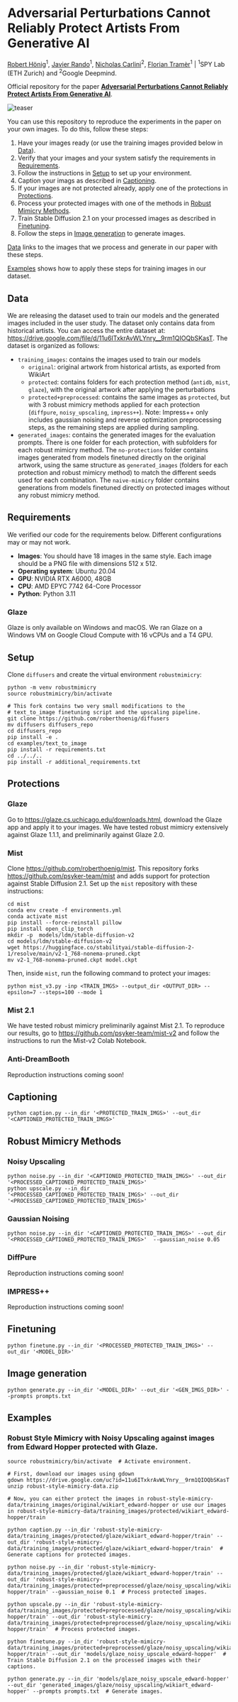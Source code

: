 # Adversarial Perturbations Cannot Reliably Protect Artists From Generative AI

[Robert Hönig](https://github.com/roberthoenig)<sup>1</sup>, [Javier Rando](https://javirando.com/)<sup>1</sup>, [Nicholas Carlini](https://nicholas.carlini.com)<sup>2</sup>, [Florian Tramèr](https://floriantramer.com/)<sup>1</sup> | <sup>1</sup>SPY Lab (ETH Zurich) and <sup>2</sup>Google Deepmind.

Official repository for the paper [**Adversarial Perturbations Cannot Reliably Protect Artists From Generative AI**]().

![teaser](teaser.png)

You can use this repository to reproduce the experiments
in the paper on your own images. To do this, follow these steps:

1. Have your images ready (or use the training images provided below in [Data](#data)).
1. Verify that your images and your system satisfy the requirements in [Requirements](#requirements).
1. Follow the instructions in [Setup](#setup) to set up your environment.
1. Caption your imags as described in [Captioning](#captioning).
1. If your images are not protected already, apply one of the protections in [Protections](#protections).
1. Process your protected images with one of the methods in [Robust Mimicry Methods](#robust-mimicry-methods).
1. Train Stable Diffusion 2.1 on your processed images as described in [Finetuning](#finetuning).
1. Follow the steps in [Image generation](#image-generation) to generate images.

[Data](#data) links to the images that we process and generate in our paper with these steps.

[Examples](#examples) shows how to apply these steps for training images in our dataset.

## Data

We are releasing the dataset used to train our models and the generated images included in the user study. The dataset only contains data from historical artists. You can access the entire dataset at: https://drive.google.com/file/d/11u6ITxkrAvWLYnry__9rm1QIOQbSKasT. The dataset is organized as follows:

* `training_images`: contains the images used to train our models
    * `original`: original artwork from historical artists, as exported from WikiArt
    * `protected`: contains folders for each protection method (`antidb`, `mist`, `glaze`), with the original artwork after applying the perturbations
    * `protected+preprocessed`: contains the same images as `protected`, but with 3 robust mimicry methods applied for each protection (`diffpure`, `noisy_upscaling`, `impress++`). Note: Impress++ only includes gaussian noising and reverse optimization preprocessing steps, as the remaining steps are applied during sampling.
* `generated_images`: contains the generated images for the evaluation prompts. There is one folder for each protection, with subfolders for each robust mimicry method. The `no-protections` folder contains images generated from models finetuned directly on the original artwork, using the same structure as `generated_images` (folders for each protection and robust mimicry method) to match the different seeds used for each combination. The `naive-mimicry` folder contains generations from models finetuned directly on protected images without any robust mimicry method.

## Requirements

We verified our code for the requirements below. Different configurations may or may not work.

* __Images__: You should have 18 images in the same style. Each image should be a PNG file with dimensions 512 x 512.
* __Operating system__: Ubuntu 20.04
* __GPU__: NVIDIA RTX A6000, 48GB
* __CPU__: AMD EPYC 7742 64-Core Processor
* __Python__: Python 3.11

### Glaze

Glaze is only available on Windows and macOS. We ran Glaze on a Windows VM on Google Cloud Compute with 16 vCPUs and a T4 GPU.

## Setup

Clone `diffusers` and create the virtual environment `robustmimicry`:
```shell
python -m venv robustmimicry
source robustmimicry/bin/activate

# This fork contains two very small modifications to the
# text_to_image finetuning script and the upscaling pipeline.
git clone https://github.com/roberthoenig/diffusers
mv diffusers diffusers_repo
cd diffusers_repo
pip install -e .
cd examples/text_to_image
pip install -r requirements.txt
cd ../../..
pip install -r additional_requirements.txt
```

## Protections

### Glaze

Go to https://glaze.cs.uchicago.edu/downloads.html, download the Glaze app and apply it to your images. We have tested robust mimicry extensively against Glaze 1.1.1, and preliminarily against Glaze 2.0.

### Mist

Clone https://github.com/roberthoenig/mist. This repository forks https://github.com/psyker-team/mist and adds
support for protection against Stable Diffusion 2.1.
Set up the `mist` repository with these instructions:
```shell
cd mist
conda env create -f environments.yml
conda activate mist
pip install --force-reinstall pillow
pip install open_clip_torch
mkdir -p  models/ldm/stable-diffusion-v2
cd models/ldm/stable-diffusion-v2
wget https://huggingface.co/stabilityai/stable-diffusion-2-1/resolve/main/v2-1_768-nonema-pruned.ckpt
mv v2-1_768-nonema-pruned.ckpt model.ckpt
```   
Then, inside `mist`, run the following command to protect your images:

```shell
python mist_v3.py -inp <TRAIN_IMGS> --output_dir <OUTPUT_DIR> --epsilon=7 --steps=100 --mode 1
```

### Mist 2.1

We have tested robust mimicry preliminarily against Mist 2.1. To reproduce our results, go to https://github.com/psyker-team/mist-v2
and follow the instructions to run the Mist-v2 Colab Notebook.

### Anti-DreamBooth

Reproduction instructions coming soon!

## Captioning 

```shell
python caption.py --in_dir '<PROTECTED_TRAIN_IMGS>' --out_dir '<CAPTIONED_PROTECTED_TRAIN_IMGS>'
```

## Robust Mimicry Methods

### Noisy Upscaling

```shell
python noise.py --in_dir '<CAPTIONED_PROTECTED_TRAIN_IMGS>' --out_dir '<PROCESSED_CAPTIONED_PROTECTED_TRAIN_IMGS>'
python upscale.py --in_dir '<PROCESSED_CAPTIONED_PROTECTED_TRAIN_IMGS>' --out_dir '<PROCESSED_CAPTIONED_PROTECTED_TRAIN_IMGS>'
```

### Gaussian Noising

```shell
python noise.py --in_dir '<CAPTIONED_PROTECTED_TRAIN_IMGS>' --out_dir '<PROCESSED_CAPTIONED_PROTECTED_TRAIN_IMGS>'  --gaussian_noise 0.05
```

### DiffPure

Reproduction instructions coming soon!

### IMPRESS++

Reproduction instructions coming soon!

## Finetuning

```shell
python finetune.py --in_dir '<PROCESSED_PROTECTED_TRAIN_IMGS>' --out_dir '<MODEL_DIR>'
```

## Image generation

```shell
python generate.py --in_dir '<MODEL_DIR>' --out_dir '<GEN_IMGS_DIR>' --prompts prompts.txt
```

## Examples

### Robust Style Mimicry with Noisy Upscaling against images from Edward Hopper protected with Glaze.
```shell
source robustmimicry/bin/activate  # Activate environment.

# First, download our images using gdown
gdown https://drive.google.com/uc?id=11u6ITxkrAvWLYnry__9rm1QIOQbSKasT
unzip robust-style-mimicry-data.zip

# Now, you can either protect the images in robust-style-mimicry-data/training_images/original/wikiart_edward-hopper or use our images in robust-style-mimicry-data/training_images/protected/wikiart_edward-hopper/train

python caption.py --in_dir 'robust-style-mimicry-data/training_images/protected/glaze/wikiart_edward-hopper/train' --out_dir 'robust-style-mimicry-data/training_images/protected/glaze/wikiart_edward-hopper/train'  # Generate captions for protected images.

python noise.py --in_dir 'robust-style-mimicry-data/training_images/protected/glaze/wikiart_edward-hopper/train' --out_dir 'robust-style-mimicry-data/training_images/protected+preprocessed/glaze/noisy_upscaling/wikiart_edward-hopper/train' --gaussian_noise 0.1  # Process protected images.

python upscale.py --in_dir 'robust-style-mimicry-data/training_images/protected+preprocessed/glaze/noisy_upscaling/wikiart_edward-hopper/train' --out_dir 'robust-style-mimicry-data/training_images/protected+preprocessed/glaze/noisy_upscaling/wikiart_edward-hopper/train'  # Process protected images.

python finetune.py --in_dir 'robust-style-mimicry-data/training_images/protected+preprocessed/glaze/noisy_upscaling/wikiart_edward-hopper/train' --out_dir 'models/glaze_noisy_upscale_edward-hopper'  # Train Stable Diffusion 2.1 on the processed images with their captions.

python generate.py --in_dir 'models/glaze_noisy_upscale_edward-hopper' --out_dir 'generated_images/glaze/noisy_upscaling/wikiart_edward-hopper' --prompts prompts.txt  # Generate images.
```

